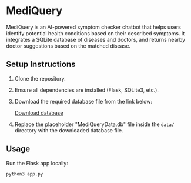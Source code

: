 # MediQuery

MediQuery is an AI-powered symptom checker chatbot that helps users identify potential health conditions based on their described symptoms. It integrates a SQLite database of diseases and doctors, and returns nearby doctor suggestions based on the matched disease.

## Setup Instructions

1. Clone the repository.
2. Ensure all dependencies are installed (Flask, SQLite3, etc.).
3. Download the required database file from the link below:

   [Download database](https://drive.google.com/file/d/1WwowTkYJjeIlwpS7GCc-vGF2VCwFgcF3/view?usp=sharing)

4. Replace the placeholder "MediQueryData.db" file inside the `data/` directory with the downloaded database file.

## Usage

Run the Flask app locally:

```bash
python3 app.py
